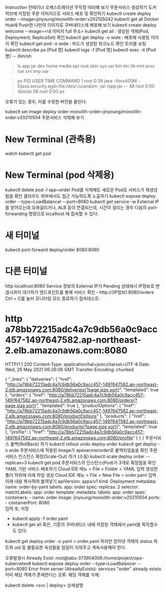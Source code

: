 Instruction
컨테이너 오케스트레이션 무작정 따라해 보기
주문서비스 생성하기
도커 허브에 저장된 주문 이미지으로 서비스 배포 및 확인하기
kubectl create deploy order --image=jinyoung/monolith-order:v202105042
kubectl get all
Docker Hub에 Push한 나만의 이미지로 쿠버네티스에 배포해 보기
kubectl create deploy welcome --image=<내 이미지 full 주소>
kubectl get all : 생성된 객체(Pod, Deployment, ReplicaSet) 확인
kubectl get deploy -o wide : 배포에 사용된 이미지 확인
kubectl get pod -o wide : 파드가 생성된 워크노드 확인
트러블 슈팅
kubectl describe po [Pod 명]
kubectl logs -f [Pod 명]
kubectl exec -it [Pod 명] -- /bin/sh 
> ls
app.jar  dev      home     media    opt      root     sbin     sys      usr
bin      etc      lib      mnt      proc     run      srv      tmp      var

> ps
PID   USER     TIME  COMMAND
    1 root      0:38 java -Xmx400M -Djava.security.egd=file:/dev/./urandom -jar /app.jar --
   48 root      0:00 /bin/sh
   58 root      0:00 ps

오류가 있는 경우, 이를 수정한 버전을 올린다:

kubectl set image deploy order monolith-order=jinyoung/monolith-order:v20210504
주문서비스 삭제해 보기
# New Terminal (관측용)
watch kubectl get pod
# New Terminal (pod 삭제용)
kubectl delete pod -l app=order 
Pod를 삭제해도 새로운 Pod로 서비스가 재생성됨을 확인
클라우드 외부에서도 접근 가능하도록 노출하기
kubectl expose deploy order --type=LoadBalancer --port=8080
kubectl get service -w
External IP를 얻어오는데 오래걸리거나, ALB 등이 연결되는데, 시간이 걸리는 경우 다음의 port-forwarding 명령으로 localhost 에 접속할 수 있다:

# 새 터미널
kubectl port-forward deploy/order 8080:8080

# 다른 터미널
http localhost:8080
Service 정보의 External IP가 Pending 상태에서 IP정보로 변경시까지 대기하기
엔드포인트를 통해 서비스 확인 - http://(IP정보):8080/orders
Ctrl + C를 눌러 모니터링 모드 종료하기
접속테스트:

# http a78bb72215adc4a7c9db56a0c9acc457-1497647582.ap-northeast-2.elb.amazonaws.com:8080
HTTP/1.1 200 
Content-Type: application/hal+json;charset=UTF-8
Date: Wed, 26 May 2021 06:26:06 GMT
Transfer-Encoding: chunked

{
    "_links": {
        "deliveries": {
            "href": "http://a78bb72215adc4a7c9db56a0c9acc457-1497647582.ap-northeast-2.elb.amazonaws.com:8080/deliveries{?page,size,sort}",
            "templated": true
        },
        "orders": {
            "href": "http://a78bb72215adc4a7c9db56a0c9acc457-1497647582.ap-northeast-2.elb.amazonaws.com:8080/orders{?page,size,sort}",
            "templated": true
        },
        "productOptions": {
            "href": "http://a78bb72215adc4a7c9db56a0c9acc457-1497647582.ap-northeast-2.elb.amazonaws.com:8080/productOptions"
        },
        "products": {
            "href": "http://a78bb72215adc4a7c9db56a0c9acc457-1497647582.ap-northeast-2.elb.amazonaws.com:8080/products{?page,size,sort}",
            "templated": true
        },
        "profile": {
            "href": "http://a78bb72215adc4a7c9db56a0c9acc457-1497647582.ap-northeast-2.elb.amazonaws.com:8080/profile"
        }
    }
}
주문서비스 롤백(RollBack) 하기
kubectl rollout undo deploy order
kubectl get deploy -o wide
주문서비스에 적용된 Image가 apexacme/order로 롤백되었음을 확인
주문서비스 인스턴스 확장(Scale-Out) 하기 (수동)
kubectl scale deploy order --replicas=3
kubectl get pod
주문서비스의 인스턴스(Pod)가 3개로 확장됨을 확인
YAML 기반 서비스 배포하기
Cloud IDE 메뉴 > File > Folder > YAML 입력
생성한 폴더 하위에 아래 파일 생성
Cloud IDE 메뉴 > File > New File > order.yaml 입력
아래 내용 복사하여 붙여넣기
apiVersion: apps/v1
kind: Deployment
metadata:
  name: order-by-yaml
  labels:
    app: order
spec:
  replicas: 2
  selector:
    matchLabels:
      app: order
  template:
    metadata:
      labels:
        app: order
    spec:
      containers:
        - name: order
          image: jinyoung/monolith-order:v20210504
          ports:
            - containerPort: 8080        
입력 후, 저장
- kubectl apply -f order.yaml 
- kubectl get all 
혹은, 기존의 쿠버네티스 내에 저장된 객체에서 yaml을 획득할수도 있다:

kubectl get deploy order -o yaml > order.yaml
하지만 얻어낸 객체의 status 파트와 uid 등 불필요한 속성들을 일일이 지워주고 계속사용해야 한다.

오류발생시
Already Exist:
root@labs-373904008:/home/project/ops-kubernetes# kubectl expose deploy order --type=LoadBalancer --port=8080
Error from server (AlreadyExists): services "order" already exists
이미 해당 객체가 존재한다는 오류. 해당 객체를 삭제:

kubectl delete <svc | deploy> <objectid>
상세설명
